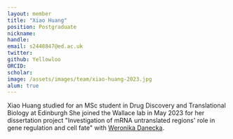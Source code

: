 ```yaml
---
layout: member
title: "Xiao Huang"
position: Postgraduate
nickname:
handle: 
email: s2448847@ed.ac.uk
twitter: 
github: Yellowloo
ORCID: 
scholar: 
image: /assets/images/team/xiao-huang-2023.jpg
alum: true
---
```


Xiao Huang studied for an MSc student in Drug Discovery and Translational Biology at Edinburgh
She joined the Wallace lab in May 2023 for her dissertation project "Investigation of mRNA untranslated regions' role in gene regulation and cell fate" with [Weronika Danecka](weronika-danecka).
